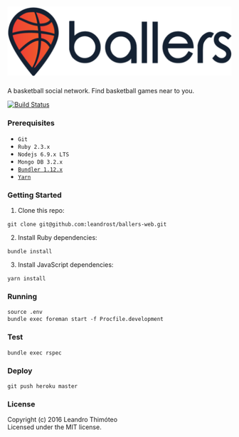 # ![Ballers](media/logo.png)

A basketball social network. Find basketball games near to you.

[![Build Status](https://semaphoreci.com/api/v1/leandrost/ballers-web/branches/master/shields_badge.svg)](https://semaphoreci.com/leandrost/ballers-web)

### Prerequisites
* `Git`
* `Ruby 2.3.x`
* `Nodejs 6.9.x LTS`
* `Mongo DB 3.2.x`
* [`Bundler 1.12.x`](http://bundler.io/)
* [`Yarn`](https://yarnpkg.com/)

### Getting Started
1. Clone this repo:
  ```
  git clone git@github.com:leandrost/ballers-web.git
  ```
2. Install Ruby dependencies:
  ```
  bundle install
  ```
3. Install JavaScript dependencies:
  ```
  yarn install
  ```

### Running
```
source .env
bundle exec foreman start -f Procfile.development
```

### Test
```
bundle exec rspec
```

### Deploy
```
git push heroku master
```

### License

Copyright (c) 2016 Leandro Thimóteo<br/>
Licensed under the MIT license.
